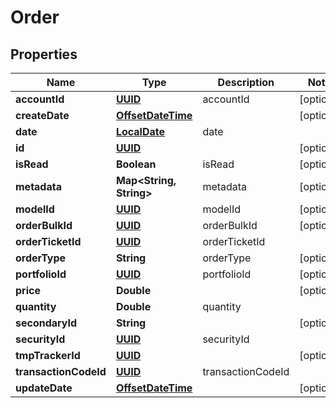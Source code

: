 
# Order

## Properties
Name | Type | Description | Notes
------------ | ------------- | ------------- | -------------
**accountId** | [**UUID**](UUID.md) | accountId |  [optional]
**createDate** | [**OffsetDateTime**](OffsetDateTime.md) |  |  [optional]
**date** | [**LocalDate**](OffsetDateTime.md) | date | 
**id** | [**UUID**](UUID.md) |  |  [optional]
**isRead** | **Boolean** | isRead |  [optional]
**metadata** | **Map&lt;String, String&gt;** | metadata |  [optional]
**modelId** | [**UUID**](UUID.md) | modelId |  [optional]
**orderBulkId** | [**UUID**](UUID.md) | orderBulkId |  [optional]
**orderTicketId** | [**UUID**](UUID.md) | orderTicketId | 
**orderType** | **String** | orderType |  [optional]
**portfolioId** | [**UUID**](UUID.md) | portfolioId |  [optional]
**price** | **Double** |  |  [optional]
**quantity** | **Double** | quantity | 
**secondaryId** | **String** |  |  [optional]
**securityId** | [**UUID**](UUID.md) | securityId | 
**tmpTrackerId** | [**UUID**](UUID.md) |  |  [optional]
**transactionCodeId** | [**UUID**](UUID.md) | transactionCodeId | 
**updateDate** | [**OffsetDateTime**](OffsetDateTime.md) |  |  [optional]



